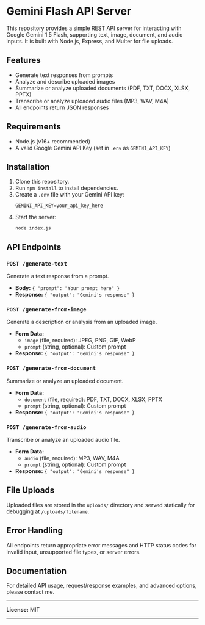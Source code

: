# Gemini Flash API Server

This repository provides a simple REST API server for interacting with Google Gemini 1.5 Flash, supporting text, image, document, and audio inputs. It is built with Node.js, Express, and Multer for file uploads.

## Features

- Generate text responses from prompts
- Analyze and describe uploaded images
- Summarize or analyze uploaded documents (PDF, TXT, DOCX, XLSX, PPTX)
- Transcribe or analyze uploaded audio files (MP3, WAV, M4A)
- All endpoints return JSON responses

## Requirements

- Node.js (v16+ recommended)
- A valid Google Gemini API Key (set in `.env` as `GEMINI_API_KEY`)

## Installation

1. Clone this repository.
2. Run `npm install` to install dependencies.
3. Create a `.env` file with your Gemini API key:
   ```
   GEMINI_API_KEY=your_api_key_here
   ```
4. Start the server:
   ```
   node index.js
   ```

## API Endpoints

### `POST /generate-text`

Generate a text response from a prompt.

- **Body:** `{ "prompt": "Your prompt here" }`
- **Response:** `{ "output": "Gemini's response" }`

### `POST /generate-from-image`

Generate a description or analysis from an uploaded image.

- **Form Data:** 
  - `image` (file, required): JPEG, PNG, GIF, WebP
  - `prompt` (string, optional): Custom prompt
- **Response:** `{ "output": "Gemini's response" }`

### `POST /generate-from-document`

Summarize or analyze an uploaded document.

- **Form Data:** 
  - `document` (file, required): PDF, TXT, DOCX, XLSX, PPTX
  - `prompt` (string, optional): Custom prompt
- **Response:** `{ "output": "Gemini's response" }`

### `POST /generate-from-audio`

Transcribe or analyze an uploaded audio file.

- **Form Data:** 
  - `audio` (file, required): MP3, WAV, M4A
  - `prompt` (string, optional): Custom prompt
- **Response:** `{ "output": "Gemini's response" }`

## File Uploads

Uploaded files are stored in the `uploads/` directory and served statically for debugging at `/uploads/filename`.

## Error Handling

All endpoints return appropriate error messages and HTTP status codes for invalid input, unsupported file types, or server errors.

## Documentation

For detailed API usage, request/response examples, and advanced options, please contact me.

---

**License:** MIT

---
